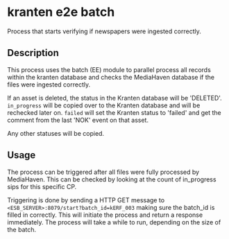 # kranten e2e batch

Process that starts verifying if newspapers were ingested correctly.

## Description

This process uses the batch (EE) module to parallel process all records within
the kranten database and checks the MediaHaven database if the files were
ingested correctly.

If an asset is deleted, the status in the Kranten database will be 'DELETED'.
`in_progress` will be copied over to the Kranten database and will be rechecked
later on.  `failed` will set the Kranten status to 'failed' and get the comment
from the last 'NOK' event on that asset.

Any other statuses will be copied.

## Usage

The process can be triggered after all files were fully processed by
MediaHaven. This can be checked by looking at the count of in_progress sips for
this specific CP.

Triggering is done by sending a HTTP GET message to
`<ESB_SERVER>:8079/start?batch_id=kERF_003` making sure the batch_id is filled
in correctly. This will initiate the process and return a response immediately.
The process will take a while to run, depending on the size of the batch.
